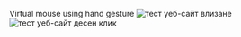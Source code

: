 Virtual mouse using hand gesture
![тест уеб-сайт влизане ](https://github.com/Frame0001/hand_tracking_mouse/assets/125875854/1e4d596b-3835-4d0f-a71e-1470555141ee)
![тест уеб-сайт десен клик](https://github.com/Frame0001/hand_tracking_mouse/assets/125875854/a53b43cc-6888-4dc9-b3e0-89a8c66694c0)
